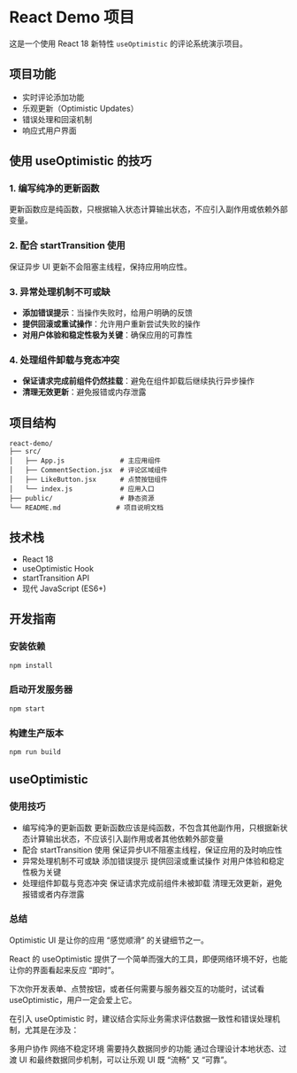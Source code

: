 # React Demo 项目

这是一个使用 React 18 新特性 `useOptimistic` 的评论系统演示项目。

## 项目功能

- 实时评论添加功能
- 乐观更新（Optimistic Updates）
- 错误处理和回滚机制
- 响应式用户界面

## 使用 useOptimistic 的技巧

### 1. 编写纯净的更新函数

更新函数应是纯函数，只根据输入状态计算输出状态，不应引入副作用或依赖外部变量。

### 2. 配合 startTransition 使用

保证异步 UI 更新不会阻塞主线程，保持应用响应性。

### 3. 异常处理机制不可或缺

- **添加错误提示**：当操作失败时，给用户明确的反馈
- **提供回滚或重试操作**：允许用户重新尝试失败的操作
- **对用户体验和稳定性极为关键**：确保应用的可靠性

### 4. 处理组件卸载与竞态冲突

- **保证请求完成前组件仍然挂载**：避免在组件卸载后继续执行异步操作
- **清理无效更新**：避免报错或内存泄露

## 项目结构

```
react-demo/
├── src/
│   ├── App.js              # 主应用组件
│   ├── CommentSection.jsx  # 评论区域组件
│   ├── LikeButton.jsx      # 点赞按钮组件
│   └── index.js            # 应用入口
├── public/                 # 静态资源
└── README.md              # 项目说明文档
```

## 技术栈

- React 18
- useOptimistic Hook
- startTransition API
- 现代 JavaScript (ES6+)

## 开发指南

### 安装依赖
```bash
npm install
```

### 启动开发服务器
```bash
npm start
```

### 构建生产版本
```bash
npm run build
```

## useOptimistic
### 使用技巧
- 编写纯净的更新函数
更新函数应该是纯函数，不包含其他副作用，只根据新状态计算输出状态，不应该引入副作用或者其他依赖外部变量
- 配合 startTransition 使用
保证异步UI不阻塞主线程，保证应用的及时响应性
- 异常处理机制不可或缺
添加错误提示
提供回滚或重试操作
对用户体验和稳定性极为关键
- 处理组件卸载与竞态冲突
保证请求完成前组件未被卸载
清理无效更新，避免报错或者内存泄露
### 总结
Optimistic UI 是让你的应用 “感觉顺滑” 的关键细节之一。

React 的 useOptimistic 提供了一个简单而强大的工具，即便网络环境不好，也能让你的界面看起来反应 “即时”。

下次你开发表单、点赞按钮，或者任何需要与服务器交互的功能时，试试看 useOptimistic，用户一定会爱上它。

在引入 useOptimistic 时，建议结合实际业务需求评估数据一致性和错误处理机制，尤其是在涉及：

多用户协作
网络不稳定环境
需要持久数据同步的功能
通过合理设计本地状态、过渡 UI 和最终数据同步机制，可以让乐观 UI 既 “流畅” 又 “可靠”。